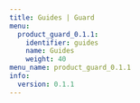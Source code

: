 ```yaml
---
title: Guides | Guard
menu:
  product_guard_0.1.1:
    identifier: guides
    name: Guides
    weight: 40
menu_name: product_guard_0.1.1
info:
  version: 0.1.1
---
```


